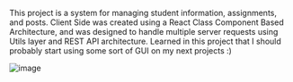 This project is a system for managing student information, assignments, and posts.
Client Side was created using a React Class Component Based Architecture, and was designed to handle multiple server requests using Utils layer and REST API architecture. 
Learned in this project that I should probably start using some sort of GUI on my next projects :)

![image](https://user-images.githubusercontent.com/68274794/98709807-88f33a80-238b-11eb-87bc-988432d80c2f.png)

